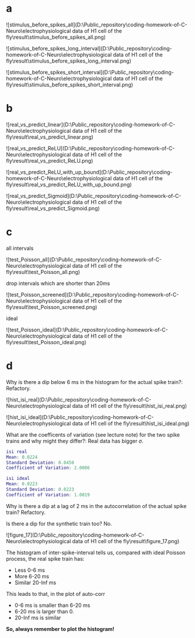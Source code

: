 # a

![stimulus_before_spikes_all](D:\Public_repository\coding-homework-of-C-Neuro\electrophysiological data of H1 cell of the fly\result\stimulus_before_spikes_all.png)



![stimulus_before_spikes_long_interval](D:\Public_repository\coding-homework-of-C-Neuro\electrophysiological data of H1 cell of the fly\result\stimulus_before_spikes_long_interval.png)



![stimulus_before_spikes_short_interval](D:\Public_repository\coding-homework-of-C-Neuro\electrophysiological data of H1 cell of the fly\result\stimulus_before_spikes_short_interval.png)



# b

![real_vs_predict_linear](D:\Public_repository\coding-homework-of-C-Neuro\electrophysiological data of H1 cell of the fly\result\real_vs_predict_linear.png)

![real_vs_predict_ReLU](D:\Public_repository\coding-homework-of-C-Neuro\electrophysiological data of H1 cell of the fly\result\real_vs_predict_ReLU.png)

![real_vs_predict_ReLU_with_up_bound](D:\Public_repository\coding-homework-of-C-Neuro\electrophysiological data of H1 cell of the fly\result\real_vs_predict_ReLU_with_up_bound.png)

![real_vs_predict_Sigmoid](D:\Public_repository\coding-homework-of-C-Neuro\electrophysiological data of H1 cell of the fly\result\real_vs_predict_Sigmoid.png)



# c

all intervals

![test_Poisson_all](D:\Public_repository\coding-homework-of-C-Neuro\electrophysiological data of H1 cell of the fly\result\test_Poisson_all.png)

drop intervals which are shorter than 20ms

![test_Poisson_screened](D:\Public_repository\coding-homework-of-C-Neuro\electrophysiological data of H1 cell of the fly\result\test_Poisson_screened.png)

ideal

![test_Poisson_ideal](D:\Public_repository\coding-homework-of-C-Neuro\electrophysiological data of H1 cell of the fly\result\test_Poisson_ideal.png)



# d

Why is there a dip below 6 ms in the histogram for the actual spike train?: Refactory.

![hist_isi_real](D:\Public_repository\coding-homework-of-C-Neuro\electrophysiological data of H1 cell of the fly\result\hist_isi_real.png)

![hist_isi_ideal](D:\Public_repository\coding-homework-of-C-Neuro\electrophysiological data of H1 cell of the fly\result\hist_isi_ideal.png)

What are the coefficents of variation (see lecture note) for the two spike trains and why might they differ?: Real data has bigger $\sigma$.

```matlab
isi real
Mean: 0.0224
Standard Deviation: 0.0450
Coefficient of Variation: 2.0086

isi ideal
Mean: 0.0223
Standard Deviation: 0.0223
Coefficient of Variation: 1.0019
```

Why is there a dip at a lag of 2 ms in the autocorrelation of the actual spike train? Refactory.

Is there a dip for the synthetic train too? No.

![figure_17](D:\Public_repository\coding-homework-of-C-Neuro\electrophysiological data of H1 cell of the fly\result\figure_17.png)

The histogram of inter-spike-interval tells us, compared with ideal Poisson process, the real spike train has:

* Less 0-6 ms
* More 6-20 ms
* Similar 20-Inf ms

This leads to that, in the plot of auto-corr

* 0-6 ms is smaller than 6-20 ms
* 6-20 ms is larger than 0.
* 20-Inf ms is similar

**So, always remember to plot the histogram!**
